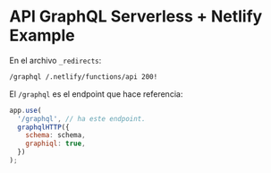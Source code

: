 # API GraphQL Serverless + Netlify Example

En el archivo `_redirects`:

```sh
/graphql /.netlify/functions/api 200!
```

El `/graphql` es el endpoint que hace referencia:

```js
app.use(
  '/graphql', // ha este endpoint.
  graphqlHTTP({
    schema: schema,
    graphiql: true,
  })
);
```

